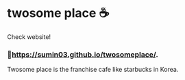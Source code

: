 # twosome place ☕️

Check website! 
### 📍https://sumin03.github.io/twosomeplace/. 
Twosome place is the franchise cafe like starbucks in Korea. 


